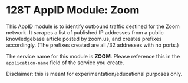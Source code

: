# 128T AppID Module: Zoom 

This AppID module is to identify outbound traffic destined for the Zoom network. It scrapes a list of published IP addresses from a public knowledgebase article posted by zoom.us, and creates prefixes accordingly. (The prefixes created are all /32 addresses with no ports.)

The service name for this module is **ZOOM**. Please reference this in the `application-name` field of the service you create.

Disclaimer: this is meant for experimentation/educational purposes only.
